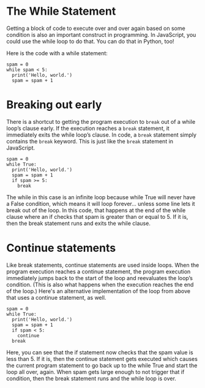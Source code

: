 # The While Statement

Getting a block of code to execute over and over again based on some condition is also an important construct in programming. In JavaScript, you could use the while loop to do that. You can do that in Python, too!

Here is the code with a while statement:

```
spam = 0
while spam < 5:
  print('Hello, world.')
  spam = spam + 1
```

# Breaking out early

There is a shortcut to getting the program execution to `break` out of a while loop’s clause early. If the execution reaches a `break` statement, it immediately exits the while loop’s clause. In code, a `break` statement simply contains the `break` keyword. This is just like the `break` statement in JavaScript.

```
spam = 0
while True:
  print('Hello, world.')
  spam = spam + 1
  if spam >= 5:
    break

```

The while in this case is an infinite loop because while True will never have a False condition, which means it will loop forever... unless some line lets it break out of the loop. In this code, that happens at the end of the while clause where an if checks that spam is greater than or equal to 5. If it is, then the break statement runs and exits the while clause.

# Continue statements

Like break statements, continue statements are used inside loops. When the program execution reaches a continue statement, the program execution immediately jumps back to the start of the loop and reevaluates the loop’s condition. (This is also what happens when the execution reaches the end of the loop.) Here's an alternative implementation of the loop from above that uses a continue statement, as well.

```
spam = 0
while True:
  print('Hello, world.')
  spam = spam + 1
  if spam < 5:
    continue
  break
```

Here, you can see that the if statement now checks that the spam value is less than 5. If it is, then the continue statement gets executed which causes the current program statement to go back up to the while True and start the loop all over, again. When spam gets large enough to not trigger that if condition, then the break statement runs and the while loop is over.
